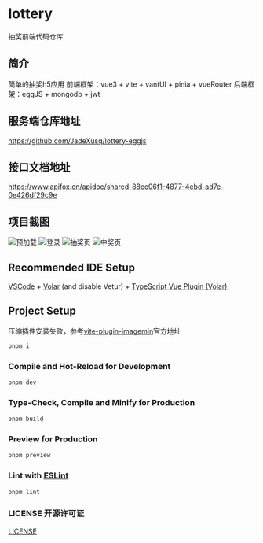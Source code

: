 # lottery

抽奖前端代码仓库

## 简介

简单的抽奖h5应用
前端框架：vue3 + vite + vantUI + pinia + vueRouter
后端框架：eggJS + mongodb + jwt

## 服务端仓库地址

https://github.com/JadeXusq/lottery-eggjs

## 接口文档地址

https://www.apifox.cn/apidoc/shared-88cc06f1-4877-4ebd-ad7e-0e426df29c9e

## 项目截图

![预加载](./screenshot/pre-loading.jpg)
![登录](./screenshot/login.jpg)
![抽奖页](./screenshot/lottery.jpg)
![中奖页](./screenshot/success-result.jpg)

## Recommended IDE Setup

[VSCode](https://code.visualstudio.com/) + [Volar](https://marketplace.visualstudio.com/items?itemName=Vue.volar) (and disable Vetur) + [TypeScript Vue Plugin (Volar)](https://marketplace.visualstudio.com/items?itemName=Vue.vscode-typescript-vue-plugin).

## Project Setup

压缩插件安装失败，参考[vite-plugin-imagemin](https://github.com/vbenjs/vite-plugin-imagemin)官方地址

```sh
pnpm i
```

### Compile and Hot-Reload for Development

```sh
pnpm dev
```

### Type-Check, Compile and Minify for Production

```sh
pnpm build
```

### Preview for Production

```sh
pnpm preview
```

### Lint with [ESLint](https://eslint.org/)

```sh
pnpm lint
```

### LICENSE 开源许可证

[LICENSE](LICENSE)